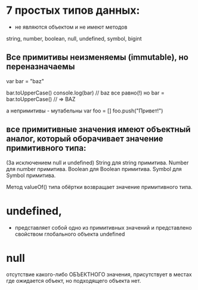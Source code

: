 # 7 простых типов данных: 
- не являются объектом и не имеют методов

string, 
number, 
boolean, 
null, 
undefined, 
symbol,
bigint

## Все примитивы неизменяемы (immutable), но переназначаемы
var bar = "baz"

bar.toUpperCase()
console.log(bar)               // baz  все равно(!)
но
bar = bar.toUpperCase()       // => BAZ

а непримитивы - мутабельны
var foo = []
foo.push("Привет!")

## все примитивные значения имеют объектный аналог, который оборачивает значение примитивного типа:
(За исключением null и undefined)
String для string примитива.
Number для number примитива.
Boolean для Boolean примитива.
Symbol для Symbol примитива.

Метод valueOf() типа обёртки возвращает значение примитивного типа.



#  undefined, 
- представляет собой одно из примитивных значений и представлено свойством глобального объекта undefined


# null 
отсутствие какого-либо ОБЪЕКТНОГО значения,
присутствует в местах где ожидается объект, но подходящего объекта нет.











